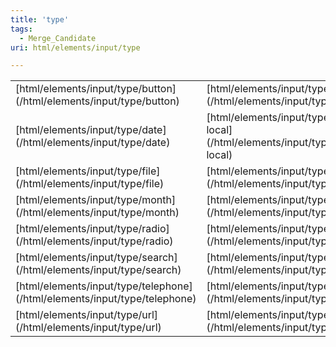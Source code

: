 ```yaml
---
title: 'type'
tags:
  - Merge_Candidate
uri: html/elements/input/type

---
```

<table class="mw-prefixindex-list-table">
<tr>
<td>
[html/elements/input/type/button](/html/elements/input/type/button)

</td>
<td>
[html/elements/input/type/checkbox](/html/elements/input/type/checkbox)

</td>
<td>
[html/elements/input/type/color](/html/elements/input/type/color)

</td>
</tr>
<tr>
<td>
[html/elements/input/type/date](/html/elements/input/type/date)

</td>
<td>
[html/elements/input/type/datetime-local](/html/elements/input/type/datetime-local)

</td>
<td>
[html/elements/input/type/email](/html/elements/input/type/email)

</td>
</tr>
<tr>
<td>
[html/elements/input/type/file](/html/elements/input/type/file)

</td>
<td>
[html/elements/input/type/hidden](/html/elements/input/type/hidden)

</td>
<td>
[html/elements/input/type/image](/html/elements/input/type/image)

</td>
</tr>
<tr>
<td>
[html/elements/input/type/month](/html/elements/input/type/month)

</td>
<td>
[html/elements/input/type/number](/html/elements/input/type/number)

</td>
<td>
[html/elements/input/type/password](/html/elements/input/type/password)

</td>
</tr>
<tr>
<td>
[html/elements/input/type/radio](/html/elements/input/type/radio)

</td>
<td>
[html/elements/input/type/range](/html/elements/input/type/range)

</td>
<td>
[html/elements/input/type/reset](/html/elements/input/type/reset)

</td>
</tr>
<tr>
<td>
[html/elements/input/type/search](/html/elements/input/type/search)

</td>
<td>
[html/elements/input/type/submit](/html/elements/input/type/submit)

</td>
<td>
[html/elements/input/type/tel](/html/elements/input/type/tel)

</td>
</tr>
<tr>
<td>
[html/elements/input/type/telephone](/html/elements/input/type/telephone)

</td>
<td>
[html/elements/input/type/text](/html/elements/input/type/text)

</td>
<td>
[html/elements/input/type/time](/html/elements/input/type/time)

</td>
</tr>
<tr>
<td>
[html/elements/input/type/url](/html/elements/input/type/url)

</td>
<td>
[html/elements/input/type/week](/html/elements/input/type/week)

</td>
</tr>
</table>
